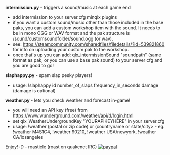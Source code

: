 <strong>intermission.py</strong> - triggers a sound/music at each game end
- add intermission to your server.cfg minqlx plugins
- if you want a custom sound/music other than those included in the base paks, you can add a custom workshop item with the sound. It needs to be in mono OGG or WAV format and the pak structure is /sound/customsoundfolder/sound.ogg (or wav).
- see: https://steamcommunity.com/sharedfiles/filedetails/?id=539821860 for info on uploading your custom pak to the workshop.
- once that's up you can add: qlx_intermissionSound "soundpath" (same format as pak, or you can use a base pak sound) to your server cfg and you are good to go!

<strong>slaphappy.py</strong> - spam slap pesky players!
- usage: !slaphappy id number_of_slaps frequency_in_seconds damage (damage is optional)

<strong>weather.py</strong> - lets you check weather and forecast in-game!
- you will need an API key (free) from https://www.wunderground.com/weather/api/d/login.html
- set qlx_WeatherUndergroundKey "YOURAPIKEYHERE" in your server.cfg
- usage: !weather (postal or zip code) or (countryname or state/city> - eg. !weather M4S1C4, !weather 90210, !weather USA/newyork, !weather CA/losangeles

Enjoy! :D - roasticle (roast on quakenet IRC)
[![paypal](https://www.paypalobjects.com/en_US/i/btn/btn_donateCC_LG.gif)](https://www.paypal.com/cgi-bin/webscr?cmd=_s-xclick&hosted_button_id=L4PCX7WVF4L7G)
